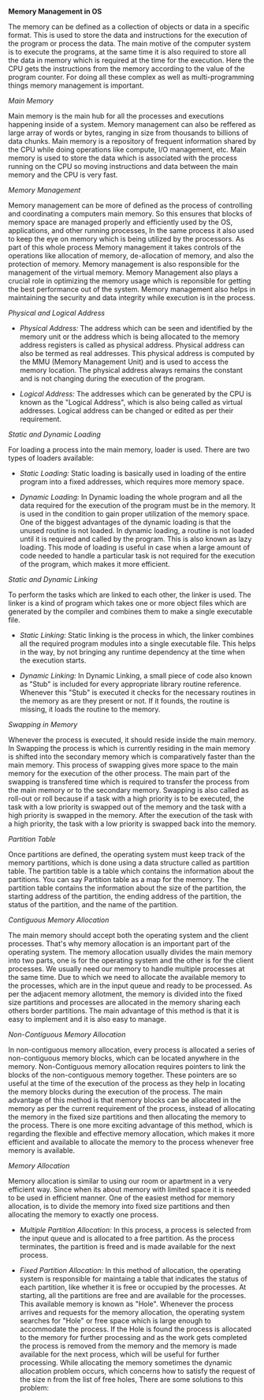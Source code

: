 **Memory Management in OS**

The memory can be defined as a collection of objects or data in a specific format. This is used to store the data and instructions for the execution of the program or process the data. The main motive of the computer system is to execute the programs, at the same time it is also required to store all the data in memory which is required at the time for the execution. Here the CPU gets the instructions from the memory according to the value of the program counter. For doing all these complex as well as multi-programming things memory management is important.

*Main Memory*

Main memory is the main hub for all the processes and executions happening inside of a system. Memory management can also be reffered as large array of words or bytes, ranging in size from thousands to billions of data chunks. Main memory is a repository of frequent information shared by the CPU while doing operations like compute, I/O management, etc. Main memory is used to store the data which is associated with the process running on the CPU so moving instructions and data between the main memory and the CPU is very fast.

*Memory Management*

Memory management can be more of defined as the process of controlling and coordinating a computers main memory. So this ensures that blocks of memory space are managed properly and efficiently used by the OS, applications, and other running processes, In the same process it also used to keep the eye on memory which is being utilized by the processors. As part of this whole process Memory management it takes controls of the operations like allocation of memory, de-allocation of memory, and also the protection of memory. Memory management is also responsible for the management of the virtual memory. Memory Management also plays a crucial role in optimizing the memory usage which is reponsible for getting the best performance out of the system. Memory management also helps in maintaining the security and data integrity while execution is in the process.

*Physical and Logical Address*

- *Physical Address:* The address which can be seen and identified by the memory unit or the address which is being allocated to the memory address registers is called as physical address. Physical address can also be termed as real addresses. This physical address is computed by the MMU (Memory Management Unit) and is used to access the memory location. The physical address always remains the constant and is not changing during the execution of the program.

- *Logical Address:* The addresses which can be generated by the CPU is known as the "Logical Address", which is also being called as virtual addresses. Logical address can be changed or edited as per their requirement.

*Static and Dynamic Loading*

For loading a process into the main memory, loader is used. There are two types of loaders available:

- *Static Loading:* Static loading is basically used in loading of the entire program into a fixed addresses, which requires more memory space.

- *Dynamic Loading:* In Dynamic loading the whole program and all the data required for the execution of the program must be in the memory. It is used in the condition to gain proper utilization of the memory space. One of the biggest advantages of the dynamic loading is that the unused routine is not loaded. In dynamic loading, a routine is not loaded until it is required and called by the program. This is also known as lazy loading. This mode of loading is useful in case when a large amount of code needed to handle a particular task is not required for the execution of the program, which makes it more efficient.

*Static and Dynamic Linking*

To perform the tasks which are linked to each other, the linker is used. The linker is a kind of program which takes one or more object files which are generated by the compiler and combines them to make a single executable file.

- *Static Linking:* Static linking is the process in which, the linker combines all the required program modules into a single executable file. This helps in the way, by not bringing any runtime dependency at the time when the execution starts.

- *Dynamic Linking:* In Dynamic Linking, a small piece of code also known as "Stub" is included for every appropriate library routine reference. Whenever this "Stub" is executed it checks for the necessary routines in the memory as are they present or not. If it founds, the routine is missing, it loads the routine to the memory.

*Swapping in Memory*

Whenever the process is executed, it should reside inside the main memory. In Swapping the process is which is currently residing in the main memory is shifted into the secondary memory which is comparatively faster than the main memory. This process of swapping gives more space to the main memory for the execution of the other process. The main part of the swapping is transfered time which is required to transfer the process from the main memory or to the secondary memory. Swapping is also called as roll-out or roll because if a task with a high priority is to be executed, the task with a low priority is swapped out of the memory and the task with a high priority is swapped in the memory. After the execution of the task with a high priority, the task with a low priority is swapped back into the memory.

*Partition Table*

Once partitions are defined, the operating system must keep track of the memory partitions, which is done using a data structure called as partition table. The partition table is a table which contains the information about the partitions. You can say Partition table as a map for the memory. The partition table contains the information about the size of the partition, the starting address of the partition, the ending address of the partition, the status of the partition, and the name of the partition.

*Contiguous Memory Allocation*

The main memory should accept both the operating system and the client processes. That's why memory allocation is an important part of the operating system. The memory allocation usually divides the main memory into two parts, one is for the operating system and the other is for the client processes. We usually need our memory to handle multiple processes at the same time. Due to which we need to allocate the available memory to the processes, which are in the input queue and ready to be processed. As per the adjacent memory allotment, the memory is divided into the fixed size partitions and processes are allocated in the memory sharing each others border partitions. The main advantage of this method is that it is easy to implement and it is also easy to manage.

*Non-Contiguous Memory Allocation*

In non-contiguous memory allocation, every process is allocated a series of non-contiguous memory blocks, which can be located anywhere in the memory. Non-Contiguous memory allocation requires pointers to link the blocks of the non-contiguous memory together. These pointers are so useful at the time of the execution of the process as they help in locating the memory blocks during the execution of the process. The main advantage of this method is that memory blocks can be allocated in the memory as per the current requirement of the process, instead of allocating the memory in the fixed size partitions and then allocating the memory to the process. There is one more exciting advantage of this method, which is regarding the flexible and effective memory allocation, which makes it more efficient and available to allocate the memory to the process whenever free memory is available.

*Memory Allocation*

Memory allocation is similar to using our room or apartment in a very efficient way. Since when its about memory with limited space it is needed to be used in efficient manner. One of the easiest method for memory allocation, is to divide the memory into fixed size partitions and then allocating the memory to exactly one process.

- *Multiple Partition Allocation:* In this process, a process is selected from the input queue and is allocated to a free partition. As the process terminates, the partition is freed and is made available for the next process.

- *Fixed Partition Allocation:* In this method of allocation, the operating system is responsible for maintaing a table that indicates the status of each partition, like whether it is free or occupied by the processes. At starting, all the partitions are free and are available for the processes. This available memory is known as "Hole". Whenever the process arrives and requests for the memory allocation, the operating system searches for "Hole" or free space which is large enough to accommodate the process. If the Hole is found the process is allocated to the memory for further processing and as the work gets completed the process is removed from the memory and the memory is made available for the next process, which will be useful for further processing.
While allocating the memory sometimes the dynamic allocation problem occurs, which concerns how to satisfy the request of the size n from the list of free holes, There are some solutions to this problem: